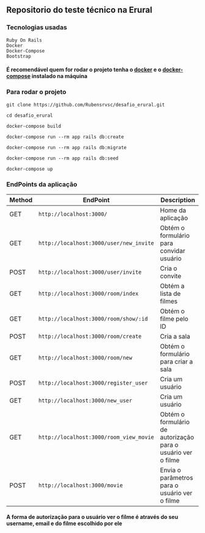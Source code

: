 ## Repositorio do teste técnico na Erural

### Tecnologias usadas

```
Ruby On Rails
Docker
Docker-Compose
Bootstrap
```

#### É recomendável quem for rodar o projeto tenha o [docker](https://www.docker.com/) e o [docker-compose](https://docs.docker.com/compose/) instalado na máquina

### Para rodar o projeto

```
git clone https://github.com/Rubensrvsc/desafio_erural.git
```

```
cd desafio_erural
```

```
docker-compose build
```

```
docker-compose run --rm app rails db:create
```

```
docker-compose run --rm app rails db:migrate
```

```
docker-compose run --rm app rails db:seed
```

```
docker-compose up
```

### EndPoints da aplicação

| Method |EndPoint | Description |
|---|---|---|
| GET | `http://localhost:3000/` | Home da aplicação |
| GET | `http://localhost:3000/user/new_invite` | Obtém o formulário para convidar usuário |
| POST | `http://localhost:3000/user/invite` | Cria o convite |
| GET | `http://localhost:3000/room/index` | Obtém a lista de filmes |
| GET | `http://localhost:3000/room/show/:id` | Obtém o filme pelo ID |
| POST | `http://localhost:3000/room/create` | Cria a sala |
| GET | `http://localhost:3000/room/new` | Obtém o formulário para criar a sala |
| POST | `http://localhost:3000/register_user` | Cria um usuário |
| GET | `http://localhost:3000/new_user` | Cria um usuário |
| GET | `http://localhost:3000/room_view_movie` | Obtém o formulário de autorização para o usuário ver o filme |
| POST | `http://localhost:3000/movie` | Envia o parâmetros para o usuário ver o filme |


#### A forma de autorização para o usuário ver o filme é através do seu username, email e do filme escolhido por ele
